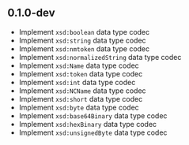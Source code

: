 ## 0.1.0-dev

- Implement `xsd:boolean` data type codec
- Implement `xsd:string` data type codec
- Implement `xsd:nmtoken` data type codec
- Implement `xsd:normalizedString` data type codec
- Implement `xsd:Name` data type codec
- Implement `xsd:token` data type codec
- Implement `xsd:int` data type codec
- Implement `xsd:NCName` data type codec
- Implement `xsd:short` data type codec
- Implement `xsd:byte` data type codec
- Implement `xsd:base64Binary` data type codec
- Implement `xsd:hexBinary` data type codec
- Implement `xsd:unsignedByte` data type codec